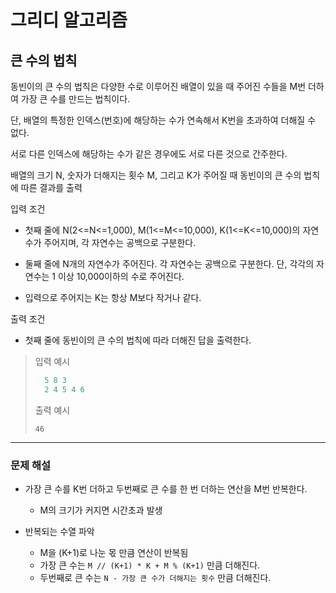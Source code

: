 # 그리디 알고리즘

## 큰 수의 법칙

동빈이의 큰 수의 법칙은 다양한 수로 이루어진 배열이 있을 때 주어진 수들을 M번 더하여 가장 큰 수를 만드는 법칙이다.

단, 배열의 특정한 인덱스(번호)에 해당하는 수가 연속해서 K번을 초과하여 더해질 수 없다.

서로 다른 인덱스에 해당하는 수가 같은 경우에도 서로 다른 것으로 간주한다.

배열의 크기 N, 숫자가 더해지는 횟수 M, 그리고 K가 주어질 때 동빈이의 큰 수의 법칙에 따른 결과를 출력

입력 조건

- 첫째 줄에 N(2<=N<=1,000), M(1<=M<=10,000), K(1<=K<=10,000)의 자연수가 주어지며, 각 자연수는 공백으로 구분한다.

- 둘째 줄에 N개의 자연수가 주어진다. 각 자연수는 공백으로 구분한다.
  단, 각각의 자연수는 1 이상 10,000이하의 수로 주어진다.
  
- 입력으로 주어지는 K는 항상 M보다 작거나 같다.

출력 조건

- 첫째 줄에 동빈이의 큰 수의 법칙에 따라 더해진 답을 출력한다.

> 입력 예시
> 
> ```python
>   5 8 3
>   2 4 5 4 6
>   ```
>
> 출력 예시
> 
> `46`

---

### 문제 해설

- 가장 큰 수를 K번 더하고 두번째로 큰 수를 한 번 더하는 연산을 M번 반복한다.
  - M의 크기가 커지면 시간초과 발생

- 반복되는 수열 파악
  - M을 (K+1)로 나눈 몫 만큼 연산이 반복됨
  - 가장 큰 수는 `M // (K+1) * K + M % (K+1)` 만큼 더해진다.
  - 두번째로 큰 수는 `N - 가장 큰 수가 더해지는 횟수` 만큼 더해진다.
